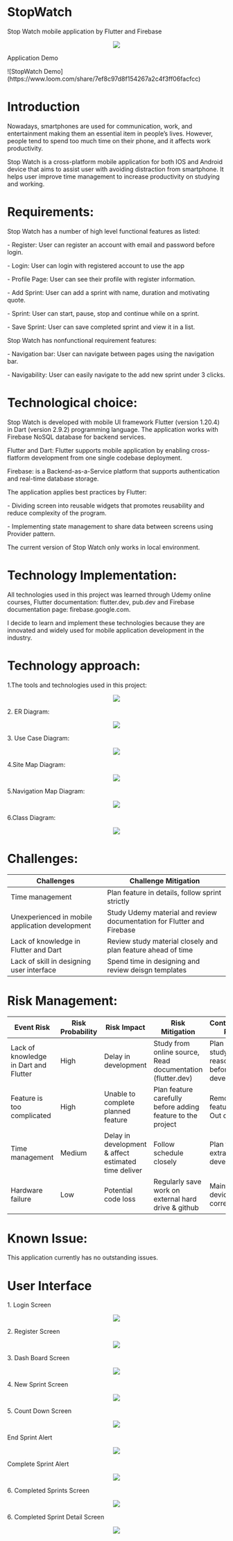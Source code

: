 # StopWatch
Stop Watch mobile application by Flutter and Firebase

<p align="center">
<image src="Diagram/Screen Shot 2021-04-08 at 1.56.59 PM.png">
</p>

<p> Application Demo </p>
![StopWatch Demo](https://www.loom.com/share/7ef8c97d8f154267a2c4f3ff06facfcc)

# Introduction
<p> Nowadays, smartphones are used for communication, work, and entertainment making them an essential item in people’s lives. However, people tend to spend too much time on their phone, and it affects work productivity. </p>

<p> Stop Watch is a cross-platform mobile application for both IOS and Android device that aims to assist user with avoiding distraction from smartphone. It helps user improve time management to increase productivity on studying and working. </p>

# Requirements: 
<p> Stop Watch has a number of high level functional features as listed: </p>
	<p> - Register: User can register an account with email and password before login. </p>
	<p> - Login: User can login with registered account to use the app </p>
	<p> - Profile Page: User can see their profile with register information. </p>
	<p> - Add Sprint: User can add a sprint with name, duration and motivating quote. </p>
	<p> - Sprint: User can start, pause, stop and continue while on a sprint.</p>
	<p> - Save Sprint: User can save completed sprint and view it in a list. </p>
<p>Stop Watch has nonfunctional requirement features:  </p>
	<p> - Navigation bar: User can navigate between pages using the navigation bar. </p>
	<p> - Navigability: User can easily navigate to the add new sprint under 3 clicks. </p>

# Technological choice: 
<p> Stop Watch is developed with mobile UI framework Flutter (version 1.20.4) in Dart (version 2.9.2) programming language. The application works with Firebase NoSQL database for backend services. </p>
<p> Flutter and Dart: Flutter supports mobile application by enabling cross-flatform development from one single codebase deployment. </p>
<p> Firebase: is a Backend-as-a-Service platform that supports authentication and real-time database storage. </p>
<p> The application applies best practices by Flutter: </p>
	<p> - Dividing screen into reusable widgets that promotes reusability and reduce complexity of the program. </p>
	<p> - Implementing state management to share data between screens using Provider pattern. </p>
<p> The current version of Stop Watch only works in local environment.</p>

# Technology Implementation: 

<p> All technologies used in this project was learned through Udemy online courses, Flutter documentation: flutter.dev, pub.dev and Firebase documentation page: firebase.google.com. </p>
<p> I decide to learn and implement these technologies because they are innovated and widely used for mobile application development in the industry. </p>

# Technology approach: 
<p> 1.The tools and technologies used in this project: <p>
	
<p align="center">
<image src="stopwatch/Stop Watch Diagram/StopWatch-UsedTechnology.png">
</p>
		
<p> 2. ER Diagram: </p> 
<p align="center">
<image src="stopwatch/Stop Watch Diagram/StopWatch-ERDiagram.png">
</p>
<p> 3. Use Case Diagram: </p> 

<p align="center">
<image src="stopwatch/Stop Watch Diagram/StopWatch-UseCaseDiagram.png">
</p>
	
<p> 4.Site Map Diagram: </p>

<p align="center">
<image src="stopwatch/Stop Watch Diagram/StopWatch-SiteMap.png">
</p>
	
<p> 5.Navigation Map Diagram: </p>

<p align="center">
<image src="stopwatch/Stop Watch Diagram/StopWatch-NavigationMap.png">
</p>
	
<p> 6.Class Diagram: </p>

<p align="center">
<image src="stopwatch/Stop Watch Diagram/StopWatch-UMLDiagram.png">
</p>
	
# Challenges: 

<table>
	<thead>
		<tr>
			<th> Challenges </th>
			<th> Challenge Mitigation </th>
			</tr>
		</thead>
		<tbody>
			<tr>
				<td> Time management </td>
				<td> Plan feature in details, follow sprint strictly</td>
			</tr>
			<tr>
				<td> Unexperienced in mobile application development</td>
				<td> Study Udemy material and review documentation for Flutter and Firebase</td>
			</tr>
			<tr>
 			<td> Lack of knowledge in Flutter and Dart</td>
				<td> Review study material closely and plan feature ahead of time </td>
			</tr>
			<tr>
				<td> Lack of skill in designing user interface </td>
				<td> Spend time in designing and review deisgn templates</td>
			</tr>
		</tbody> 
	</table>

# Risk Management: 
<table>
		<thead>
			<tr>
				<th> Event Risk </th>
				<th> Risk Probability </th>
				<th> Risk Impact </th>	
				<th> Risk Mitigation </th>
				<th> Contingency Plan</th>
			</tr>
		</thead>
		<tbody>
			<tr>
				<td> Lack of knowledge in Dart and Flutter </td>
				<td> High </td>
				<td> Delay in development  </td>
				<td> Study from online source, Read documentation (flutter.dev) </td>
				<td> Plan and study reasonably before development </td>
			</tr>
			<tr>
				<td> Feature is too complicated </td>
				<td> High </td>
				<td> Unable to complete planned feature  </td>
				<td> Plan feature carefully before adding feature to the project </td>
				<td> Remove feature as Out of scope </td>
			</tr>
<tr>
				<td> Time management </td>
				<td> Medium </td>
				<td> Delay in development & affect estimated time deliver </td>
				<td> Follow schedule closely </td>
				<td> Plan for extra time on development </td>
			</tr>
<tr>
				<td> Hardware failure </td>
				<td> Low </td>
				<td> Potential code loss </td>
				<td> Regularly save work on external hard drive & github </td>
				<td> Maintain device correctly </td>
			</tr>
		</tbody> 
	</table>

# Known Issue:
<p> 	This application currently has no outstanding issues.  </p>

# User Interface

<p> 1. Login Screen </p>

<p align="center">
<image src="Diagram/Screen Shot 2021-04-08 at 1.59.28 PM.png">
</p>
	
<p> 2. Register Screen </p>

<p align="center">
<image src="Diagram/Screen Shot 2021-04-08 at 1.59.51 PM.png">
</p>
	
<p> 3. Dash Board Screen </p>

<p align="center">
<image src="Diagram/Screen Shot 2021-04-08 at 2.00.40 PM.png">
</p>

<p> 4. New Sprint Screen </p>

<p align="center">
<image src="Diagram/Screen Shot 2021-04-08 at 2.02.11 PM.png">
</p>
	
<p> 5. Count Down Screen </p>

<p align="center">
<image src="Diagram/Screen Shot 2021-04-08 at 2.02.42 PM.png">
</p>
	
<p> End Sprint Alert </p>
<p align="center">
<image src="Diagram/Screen Shot 2021-04-08 at 2.04.02 PM.png">
</p>

<p> Complete Sprint Alert </p>
<p align="center">
<image src="Diagram/Screen Shot 2021-04-08 at 2.06.04 PM.png">
</p>
	
<p> 6. Completed Sprints Screen </p>

<p align="center">
<image src="Diagram/Screen Shot 2021-04-08 at 2.06.30 PM.png">
</p>
	
	

<p> 6. Completed Sprint Detail Screen </p>

<p align="center">
<image src="Diagram/Screen Shot 2021-04-08 at 2.06.53 PM.png">
</p>
	


